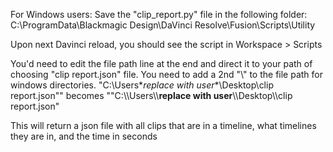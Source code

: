 For Windows users: Save the "clip_report.py" file in the following folder: C:\ProgramData\Blackmagic Design\DaVinci Resolve\Fusion\Scripts\Utility

Upon next Davinci reload, you should see the script in Workspace > Scripts

You'd need to edit the file path line at the end and direct it to your path of choosing "clip report.json" file. 
You need to add a 2nd "\\" to the file path for windows directories. "C:\Users\**replace with user**\Desktop\clip report.json"" becomes ""C:\\\\Users\\\\**replace with user**\\\\Desktop\\\\clip report.json"

This will return a json file with all clips that are in a timeline, what timelines they are in, and the time in seconds

